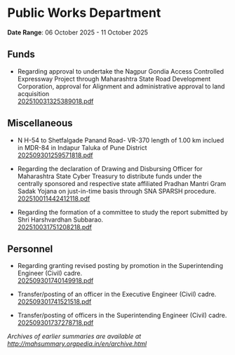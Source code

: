 # Public Works Department

**Date Range**: 06 October 2025 - 11 October 2025


## Funds
- Regarding approval to undertake the Nagpur Gondia Access Controlled Expressway Project through Maharashtra State Road Development Corporation, approval for Alignment and administrative approval to land acquisition\
  [202510031325389018.pdf](https://gr.maharashtra.gov.in/Site/Upload/Government%20Resolutions/English/202510031325389018.pdf)

## Miscellaneous
- N H-54 to Shetfalgade Panand Road- VR-370 length of 1.00 km inclued  in MDR-84 in  Indapur Taluka of Pune District\
  [202509301259571818.pdf](https://gr.maharashtra.gov.in/Site/Upload/Government%20Resolutions/English/202509301259571818.pdf)

- Regarding the declaration of Drawing and Disbursing Officer for Maharashtra State Cyber Treasury to distribute funds under the centrally sponsored and respective state affiliated Pradhan Mantri Gram Sadak Yojana on just-in-time basis through SNA SPARSH procedure.\
  [202510011442412118.pdf](https://gr.maharashtra.gov.in/Site/Upload/Government%20Resolutions/English/202510011442412118.pdf)

- Regarding the formation of a committee to study the report submitted by Shri Harshvardhan Subbarao.\
  [202510031751208218.pdf](https://gr.maharashtra.gov.in/Site/Upload/Government%20Resolutions/English/202510031751208218.pdf)

## Personnel
- Regarding granting revised posting by promotion in the Superintending Engineer (Civil) cadre.\
  [202509301740149918.pdf](https://gr.maharashtra.gov.in/Site/Upload/Government%20Resolutions/English/202509301740149918.pdf)

- Transfer/posting of an officer in the Executive Engineer (Civil) cadre.\
  [202509301741521518.pdf](https://gr.maharashtra.gov.in/Site/Upload/Government%20Resolutions/English/202509301741521518.pdf)

- Transfer/posting of officers in the Superintending Engineer (Civil) cadre.\
  [202509301737278718.pdf](https://gr.maharashtra.gov.in/Site/Upload/Government%20Resolutions/English/202509301737278718.pdf)


*Archives of earlier summaries are available at http://mahsummary.orgpedia.in/en/archive.html*